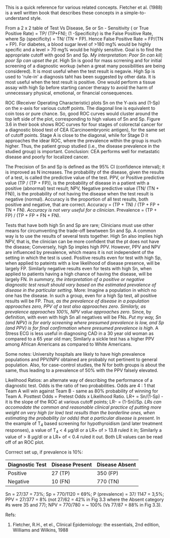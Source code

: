 
This is a quick reference for various related concepts. Fletcher et al. (1988) is a well written book that describes these concepts in a simple-to-understand style.

From a 2 x 2 table of Test Vs Disease, Se or Sn - Sensitivity ( or True Positive Rate) = TP/ (TP+FN); (1 -Specificity) is the False Positive Rate, where Sp (specificity) = TN/ (TN + FP). Hence False Positive Rate = FP/(TN + FP). For diabetes, a blood sugar level of >180 mg% would be highly specific and a level > 70 mg% would be highly sensitive. Goal is to find the appropriate cutoff with good Sn and Sp. *My interpretation: Poor Sn can kill; poor Sp can upset the pt*. High Sn is good for mass scrrening and for initial screening of a diagnostic workup (when a great many possibilities are being considered). It is most useful when the test result is negavie. High Sp is used to 'rule-in' a diagnosis taht has been suggested by other data. It is most useful when the test result is positive. One would perform a tissue assay with high Sp before starting cancer therapy to avoid the harm of unnecessary physical, emotional, or financial consequences. 

ROC (Receiver Operating Characteristic) plots Sn on the Y-axis and (1-Sp) on the x-axis for various cutoff points. The diagonal line is equivalent to coin toss or pure chance. So, good ROC curves would cluster around the top left side of the plot, corresponding to high values of Sn and Sp. Figure 3.6 in their book shows ROC curves for four stages of colorectal cancer for a diagnostic blood test of CEA (Carcinoembryonic antigen), for the same set of cutoff points. Stage A is close to the diagonal, while for Stage D it approaches the idear ROC, where the prevalence within the group is much higher. Thus, the patient group studied (i.e., the disease prevalence in the studied group) is important. Conclusion: CEA performs well for metastatic disease and poorly for localized cancer. 

The Precision of Sn and Sp is defined as the 95% CI (confidence interval); it is improved as N increases. The probability of the disease, given the results of a test, is called the predictive value of the test. PPV, or Positive predictive value (TP / (TP + FP)), is the probability of disease in a patient with a positive (abnormal) test result; NPV, Negative predictive value (TN/ (TN + FN)), is the probability of not having the disease when the test result is negative (normal). Accuracy is the proportion of all test results, both positive and negative, that are correct. Accuracy = (TP + TN) / (TP + FP + TN + FN). *Accuracy is not very useful for a clinician*. Prevalence = (TP + FP) / (TP + FP + FN + FN). 

Tests that have both high Sn and Sp are rare; Clinicians must use other means for circumventing the trade-off bewtween Sn and Sp. A common way is to use the results of several tests together. High Sn also implies high NPV, that is, the clinician can be more confident that the pt does not have the disease; Conversely, high Sp imples high PPV. However, PPV and NPV are influenced by prevalence, which means it is not independent of the setting in which the test is used. Positive results even for test with high Sp, when applied to pateints with a low likelihood of disease presence, will be largely FP. Similarly negative results even for tests with high Sn, when applied to patients having a high chance of having the disease, will be largely FN. *In summary, the interpretation of a positive or negative diagnostic test result should vary based on the estimated prevalence of disease in the particular setting*. More: Imagine a population in which no one has the disease. In such a group, even for a high Sp test, all positive results will be FP. *Thus, as the prevalence of disease in a population approaches zero, PPV of a test also approaches zero*. *Similarly, as prevalence approaches 100%, NPV value approaches zero*. Since, by definition, with even with high Sn all negatives will be FNs. *Put my way, Sn (and NPV) is for early screening where presumed prevalence is low,  and Sp (and PPV) is for final confirmation where presumed prevalence is high*. A Stress ECG is less useful in diagnosing CAD in a 30 year old woman as compared to a 65 year old man; Similarly a sickle test has a higher PPV among African Americans as compared to White Americans. 

Some notes: University hospitals are likely to have high prevalence populations and PPV/NPV obtained are probably not pertinent to general population. Also, for case-control studies, the N for both groups is about the same, thus leading to a prevalence of 50% with the PPV falsely elevated. 

Likelihood Ratios: an alternate way of describing the performance of a diagnostic test. Odds is the ratio of two probabilities. Odds are 4 : 1 that Team A will win against Team B - same as 80% probability of winning for Team A. 
Posttest Odds = Pretest Odds x Likelihood Ratio. LR+ = Sn/(1-Sp) - it is the slope of the ROC at various cutoff points; LR- = (1-Sn)/Sp. *LRs can accomodate the common and reasonable clinical practice of putting more weight on very high (or low) test results than the borderline ones, when estimating the probability (or odds) that a particular disease is present*. In the example of T<sub>4</sub> based screening for hypothyroidism (and later treatment responses), a value of T<sub>4</sub> < 4 μg/dl or a LR+ of > 13.8 ruled it in; Similarly a value of > 8 μg/dl or a LR+ of < 0.4 ruled it out. Both LR values can be read off of an ROC plot. 

Corrrect set up, if prevalence is 10%:

Diagnostic Test   |  Disease Present   | Disease Absent
------------------|--------------------|---------------
Positive          |     27 (TP)        | 350 (FP)
Negative          |     10 (FN)        | 770 (TN)


Sn = 27/37 = 73%; Sp = 770/1120 = 69%; P (prevalence) = 37/ 1147 = 3,5%; PPV = 27/377 = 8% (not 27/62 = 42% in Fig 3.3 where the Absent category #s were 35 and 77); NPV = 770/780 = ~ 100% (Vs 77/87 = 88% in Fig 3.3). 

Refs:
1. Fletcher, R.H., et el., Clinical Epidemiology: the essentials, 2nd edition, Williams and Wilkins, 1988

